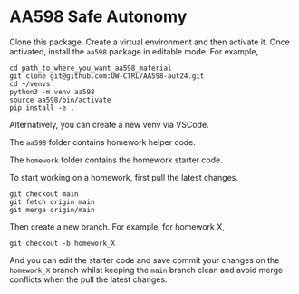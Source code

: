 # AA598 Safe Autonomy

Clone this package.
Create a virtual environment and then activate it. Once activated, install the `aa598` package in editable mode. For example,
```
cd path_to_where_you_want_aa598_material
git clone git@github.com:UW-CTRL/AA598-aut24.git
cd ~/venvs
python3 -m venv aa598
source aa598/bin/activate
pip install -e .
```
Alternatively, you can create a new venv via VSCode.

The `aa598` folder contains homework helper code.

The `homework` folder contains the homework starter code.

To start working on a homework, first pull the latest changes.
```
git checkout main
git fetch origin main
git merge origin/main
```

Then create a new branch. For example, for homework X,
```
git checkout -b homework_X
```
And you can edit the starter code and save commit your changes on the `homework_X` branch whilst keeping the `main` branch clean and avoid merge conflicts when the pull the latest changes.
